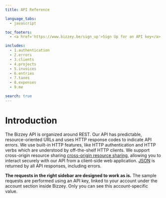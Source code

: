 ```yaml
---
title: API Reference

language_tabs:
  - javascript

toc_footers:
  - <a href='https://www.bizzey.be/sign_up'>Sign Up for an API key</a>

includes:
  - 1.authentication
  - 2.errors
  - 3.clients
  - 4.projects
  - 5.invoices
  - 6.entries
  - 7.taxes
  - 8.expenses
  - 9.me

search: true
---
```


# Introduction

The Bizzey API is organized around REST. Our API has predictable, resource-oriented URLs and uses HTTP response codes to indicate API errors. We use built-in HTTP features, like HTTP authentication and HTTP verbs which are understood by off-the-shelf HTTP clients. We support cross-origin resource sharing [cross-origin resource sharing](http://en.wikipedia.org/wiki/Cross-origin_resource_sharing), allowing you to interact securely with our API from a client-side web application. [JSON](http://www.json.org/) is returned by all API responses, including errors.

**The requests in the right sidebar are designed to work as is.** The sample requests are performed using an API key, linked to your account under the account section inside Bizzey. Only you can see this account-specific value.

